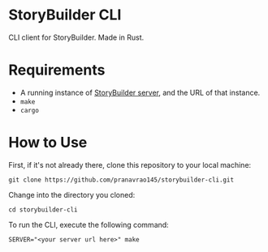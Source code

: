 # StoryBuilder CLI

CLI client for StoryBuilder. Made in Rust.

# Requirements

- A running instance of [StoryBuilder server](https://github.com/pranavrao145/storybuilder-server), and the URL of that instance.
- `make`
- `cargo`

# How to Use

First, if it's not already there, clone this repository to your local machine:

```
git clone https://github.com/pranavrao145/storybuilder-cli.git
```

Change into the directory you cloned:

```
cd storybuilder-cli
```

To run the CLI, execute the following command:

```
SERVER="<your server url here>" make
```
